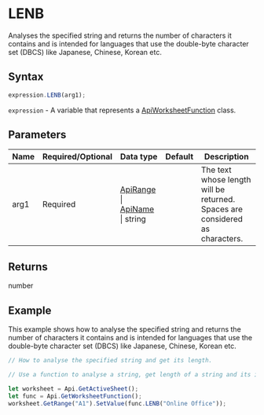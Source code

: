 # LENB

Analyses the specified string and returns the number of characters it contains and is intended for languages that use the double-byte character set (DBCS) like Japanese, Chinese, Korean etc.

## Syntax

```javascript
expression.LENB(arg1);
```

`expression` - A variable that represents a [ApiWorksheetFunction](../ApiWorksheetFunction.md) class.

## Parameters

| **Name** | **Required/Optional** | **Data type** | **Default** | **Description** |
| ------------- | ------------- | ------------- | ------------- | ------------- |
| arg1 | Required | [ApiRange](../../ApiRange/ApiRange.md) \| [ApiName](../../ApiName/ApiName.md) \| string |  | The text whose length will be returned. Spaces are considered as characters. |

## Returns

number

## Example

This example shows how to analyse the specified string and returns the number of characters it contains and is intended for languages that use the double-byte character set (DBCS) like Japanese, Chinese, Korean etc.

```javascript editor-xlsx
// How to analyse the specified string and get its length.

// Use a function to analyse a string, get length of a string and its intended language.

let worksheet = Api.GetActiveSheet();
let func = Api.GetWorksheetFunction();
worksheet.GetRange("A1").SetValue(func.LENB("Online Office"));
```
